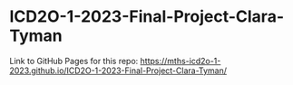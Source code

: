 # ICD2O-1-2023-Final-Project-Clara-Tyman


Link to GitHub Pages for this repo: https://mths-icd2o-1-2023.github.io/ICD2O-1-2023-Final-Project-Clara-Tyman/

